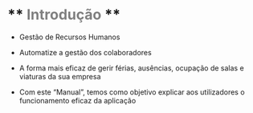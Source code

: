 # ** <span style="color:Grey">Introdução</span> **          

- Gestão de Recursos Humanos 

- Automatize a gestão dos colaboradores 

- A forma mais eficaz de gerir férias, ausências, ocupação de salas e viaturas da sua empresa

 - Com este “Manual”, temos como objetivo explicar aos utilizadores o funcionamento eficaz da aplicação
 


 